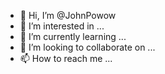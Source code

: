 - 👋 Hi, I’m @JohnPowow
- 👀 I’m interested in ...
- 🌱 I’m currently learning ...
- 💞️ I’m looking to collaborate on ...
- 📫 How to reach me ...

<!---
JohnPowow/JohnPowow is a ✨ special ✨ repository because its `README.md` (this file) appears on your GitHub profile.
You can click the Preview link to take a look at your changes.
--->
